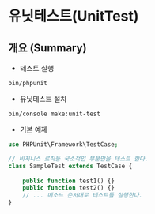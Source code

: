 # 유닛테스트(UnitTest)

## 개요 (Summary)
- 테스트 실행
```
bin/phpunit
```
- 유닛테스트 설치
```
bin/console make:unit-test
```
- 기본 예제
```php
use PHPUnit\Framework\TestCase;

// 비지니스 로직등 국소적인 부분만을 테스트 한다.
class SampleTest extends TestCase {
    
    public function test1() {}
    public function test2() {}
    // ... 메소드 순서대로 테스트를 실행한다.
}
```

